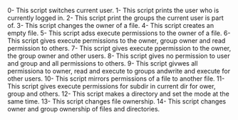 0- This script switches current user.
1- This script prints the user who is currently logged in.
2- This script print the groups the current user is part of. 
3- This script changes the owner of a file.
4- This script creates an empty file.
5- This script adss execute permissions to the owner of a file.
6- This script gives execute permissions to the owner, group owner and read permission to others.
7- This script gives execute ppermission to the owner, the group owner and other users.
8- This script gives no permission to user and group and all permissions to others.
9- This script givwes all permissiona to owner, read and execute to groups andwrite and execute for other users.
10- This script mirrors permissions of a file to another file.
11- This script gives execute permissions for subdir in current dir for ower, group and others.
12- This script makes a directory and set the mode at the same time.
13- This script changes file ownership.
14- This script changes owner and group ownership of files and directories.
